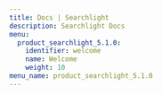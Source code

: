 ```yaml
---
title: Docs | Searchlight
description: Searchlight Docs
menu:
  product_searchlight_5.1.0:
    identifier: welcome
    name: Welcome
    weight: 10
menu_name: product_searchlight_5.1.0
---
```



